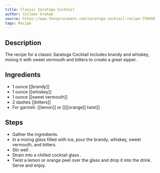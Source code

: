 ```yaml
---
title: Classic Saratoga Cocktail
author: Colleen Graham
source: https://www.thespruceeats.com/saratoga-cocktail-recipe-759456
tags: Recipe
---
```

## Description
The recipe for a classic Saratoga Cocktail includes brandy and whiskey, mixing it with sweet vermouth and bitters to create a great sipper.
## Ingredients
- 1 ounce [[brandy]]
- 1 ounce [[whiskey]]
- 1 ounce [[sweet vermouth]] 
- 2 dashes [[bitters]]
- For garnish: [[lemon]] or [[[[orange]] twist]]
## Steps
- Gather the ingredients.
- In a mixing glass filled with ice, pour the brandy, whiskey, sweet vermouth, and bitters.
- Stir well .
- Strain into a chilled cocktail glass .
- Twist a lemon or orange peel over the glass and drop it into the drink. Serve and enjoy.